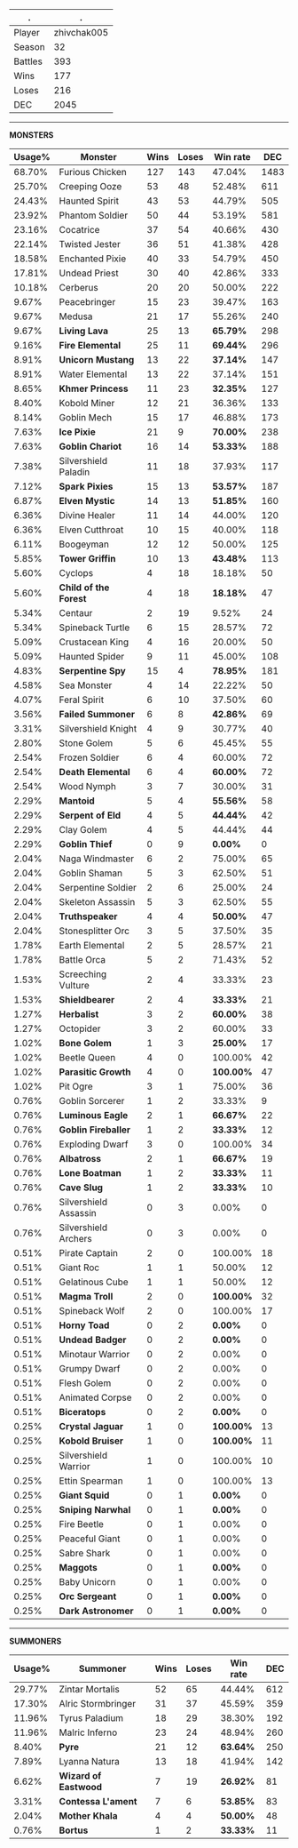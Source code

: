 .|.
|-|-
Player|zhivchak005
Season|32
Battles|393
Wins|177
Loses|216
DEC|2045

---
**MONSTERS**

Usage%|Monster|Wins|Loses|Win rate|DEC|
-|-|-|-|-|-|
68.70%|Furious Chicken|127|143|47.04%|1483|
25.70%|Creeping Ooze|53|48|52.48%|611|
24.43%|Haunted Spirit|43|53|44.79%|505|
23.92%|Phantom Soldier|50|44|53.19%|581|
23.16%|Cocatrice|37|54|40.66%|430|
22.14%|Twisted Jester|36|51|41.38%|428|
18.58%|Enchanted Pixie|40|33|54.79%|450|
17.81%|Undead Priest|30|40|42.86%|333|
10.18%|Cerberus|20|20|50.00%|222|
9.67%|Peacebringer|15|23|39.47%|163|
9.67%|Medusa|21|17|55.26%|240|
9.67%|**Living Lava**|25|13|**65.79%**|298|
9.16%|**Fire Elemental**|25|11|**69.44%**|296|
8.91%|**Unicorn Mustang**|13|22|**37.14%**|147|
8.91%|Water Elemental|13|22|37.14%|151|
8.65%|**Khmer Princess**|11|23|**32.35%**|127|
8.40%|Kobold Miner|12|21|36.36%|133|
8.14%|Goblin Mech|15|17|46.88%|173|
7.63%|**Ice Pixie**|21|9|**70.00%**|238|
7.63%|**Goblin Chariot**|16|14|**53.33%**|188|
7.38%|Silvershield Paladin|11|18|37.93%|117|
7.12%|**Spark Pixies**|15|13|**53.57%**|187|
6.87%|**Elven Mystic**|14|13|**51.85%**|160|
6.36%|Divine Healer|11|14|44.00%|120|
6.36%|Elven Cutthroat|10|15|40.00%|118|
6.11%|Boogeyman|12|12|50.00%|125|
5.85%|**Tower Griffin**|10|13|**43.48%**|113|
5.60%|Cyclops|4|18|18.18%|50|
5.60%|**Child of the Forest**|4|18|**18.18%**|47|
5.34%|Centaur|2|19|9.52%|24|
5.34%|Spineback Turtle|6|15|28.57%|72|
5.09%|Crustacean King|4|16|20.00%|50|
5.09%|Haunted Spider|9|11|45.00%|108|
4.83%|**Serpentine Spy**|15|4|**78.95%**|181|
4.58%|Sea Monster|4|14|22.22%|50|
4.07%|Feral Spirit|6|10|37.50%|60|
3.56%|**Failed Summoner**|6|8|**42.86%**|69|
3.31%|Silvershield Knight|4|9|30.77%|40|
2.80%|Stone Golem|5|6|45.45%|55|
2.54%|Frozen Soldier|6|4|60.00%|72|
2.54%|**Death Elemental**|6|4|**60.00%**|72|
2.54%|Wood Nymph|3|7|30.00%|31|
2.29%|**Mantoid**|5|4|**55.56%**|58|
2.29%|**Serpent of Eld**|4|5|**44.44%**|42|
2.29%|Clay Golem|4|5|44.44%|44|
2.29%|**Goblin Thief**|0|9|**0.00%**|0|
2.04%|Naga Windmaster|6|2|75.00%|65|
2.04%|Goblin Shaman|5|3|62.50%|51|
2.04%|Serpentine Soldier|2|6|25.00%|24|
2.04%|Skeleton Assassin|5|3|62.50%|55|
2.04%|**Truthspeaker**|4|4|**50.00%**|47|
2.04%|Stonesplitter Orc|3|5|37.50%|35|
1.78%|Earth Elemental|2|5|28.57%|21|
1.78%|Battle Orca|5|2|71.43%|52|
1.53%|Screeching Vulture|2|4|33.33%|23|
1.53%|**Shieldbearer**|2|4|**33.33%**|21|
1.27%|**Herbalist**|3|2|**60.00%**|38|
1.27%|Octopider|3|2|60.00%|33|
1.02%|**Bone Golem**|1|3|**25.00%**|17|
1.02%|Beetle Queen|4|0|100.00%|42|
1.02%|**Parasitic Growth**|4|0|**100.00%**|47|
1.02%|Pit Ogre|3|1|75.00%|36|
0.76%|Goblin Sorcerer|1|2|33.33%|9|
0.76%|**Luminous Eagle**|2|1|**66.67%**|22|
0.76%|**Goblin Fireballer**|1|2|**33.33%**|12|
0.76%|Exploding Dwarf|3|0|100.00%|34|
0.76%|**Albatross**|2|1|**66.67%**|19|
0.76%|**Lone Boatman**|1|2|**33.33%**|11|
0.76%|**Cave Slug**|1|2|**33.33%**|10|
0.76%|Silvershield Assassin|0|3|0.00%|0|
0.76%|Silvershield Archers|0|3|0.00%|0|
0.51%|Pirate Captain|2|0|100.00%|18|
0.51%|Giant Roc|1|1|50.00%|12|
0.51%|Gelatinous Cube|1|1|50.00%|12|
0.51%|**Magma Troll**|2|0|**100.00%**|32|
0.51%|Spineback Wolf|2|0|100.00%|17|
0.51%|**Horny Toad**|0|2|**0.00%**|0|
0.51%|**Undead Badger**|0|2|**0.00%**|0|
0.51%|Minotaur Warrior|0|2|0.00%|0|
0.51%|Grumpy Dwarf|0|2|0.00%|0|
0.51%|Flesh Golem|0|2|0.00%|0|
0.51%|Animated Corpse|0|2|0.00%|0|
0.51%|**Biceratops**|0|2|**0.00%**|0|
0.25%|**Crystal Jaguar**|1|0|**100.00%**|13|
0.25%|**Kobold Bruiser**|1|0|**100.00%**|11|
0.25%|Silvershield Warrior|1|0|100.00%|10|
0.25%|Ettin Spearman|1|0|100.00%|13|
0.25%|**Giant Squid**|0|1|**0.00%**|0|
0.25%|**Sniping Narwhal**|0|1|**0.00%**|0|
0.25%|Fire Beetle|0|1|0.00%|0|
0.25%|Peaceful Giant|0|1|0.00%|0|
0.25%|Sabre Shark|0|1|0.00%|0|
0.25%|**Maggots**|0|1|**0.00%**|0|
0.25%|Baby Unicorn|0|1|0.00%|0|
0.25%|**Orc Sergeant**|0|1|**0.00%**|0|
0.25%|**Dark Astronomer**|0|1|**0.00%**|0|

---
**SUMMONERS**

Usage%|Summoner|Wins|Loses|Win rate|DEC|
-|-|-|-|-|-|
29.77%|Zintar Mortalis|52|65|44.44%|612|
17.30%|Alric Stormbringer|31|37|45.59%|359|
11.96%|Tyrus Paladium|18|29|38.30%|192|
11.96%|Malric Inferno|23|24|48.94%|260|
8.40%|**Pyre**|21|12|**63.64%**|250|
7.89%|Lyanna Natura|13|18|41.94%|142|
6.62%|**Wizard of Eastwood**|7|19|**26.92%**|81|
3.31%|**Contessa L'ament**|7|6|**53.85%**|83|
2.04%|**Mother Khala**|4|4|**50.00%**|48|
0.76%|**Bortus**|1|2|**33.33%**|11|
